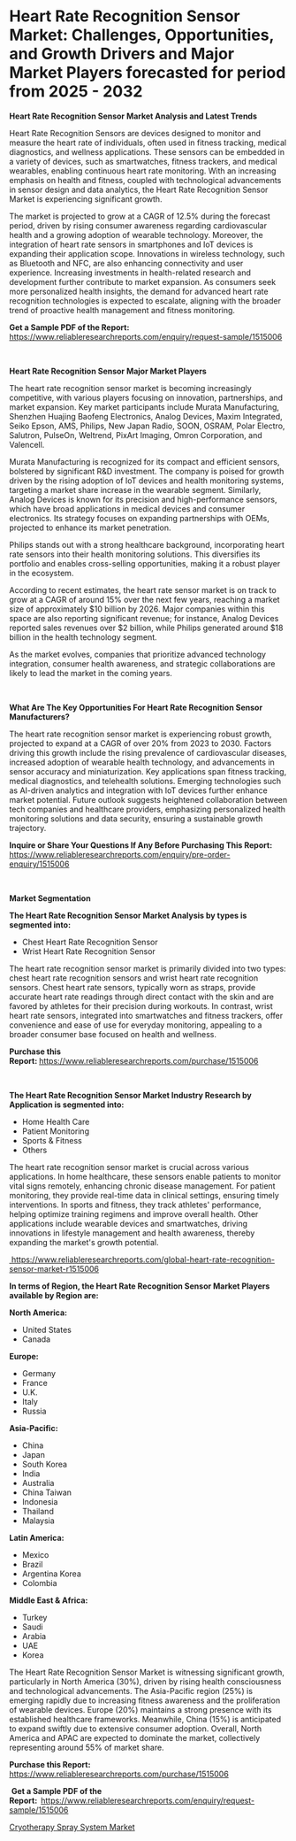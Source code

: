 <p><h1>Heart Rate Recognition Sensor Market: Challenges, Opportunities, and Growth Drivers and Major Market Players forecasted for period from 2025 - 2032</h1></p><p><strong>Heart Rate Recognition Sensor Market Analysis and Latest Trends</strong></p>
<p><p>Heart Rate Recognition Sensors are devices designed to monitor and measure the heart rate of individuals, often used in fitness tracking, medical diagnostics, and wellness applications. These sensors can be embedded in a variety of devices, such as smartwatches, fitness trackers, and medical wearables, enabling continuous heart rate monitoring. With an increasing emphasis on health and fitness, coupled with technological advancements in sensor design and data analytics, the Heart Rate Recognition Sensor Market is experiencing significant growth.</p><p>The market is projected to grow at a CAGR of 12.5% during the forecast period, driven by rising consumer awareness regarding cardiovascular health and a growing adoption of wearable technology. Moreover, the integration of heart rate sensors in smartphones and IoT devices is expanding their application scope. Innovations in wireless technology, such as Bluetooth and NFC, are also enhancing connectivity and user experience. Increasing investments in health-related research and development further contribute to market expansion. As consumers seek more personalized health insights, the demand for advanced heart rate recognition technologies is expected to escalate, aligning with the broader trend of proactive health management and fitness monitoring.</p></p>
<p><strong>Get a Sample PDF of the Report:&nbsp;</strong> <a href="https://www.reliableresearchreports.com/enquiry/request-sample/1515006?utm_campaign=40&utm_medium=2&utm_source=Github&utm_content=ia&utm_term=18012025&utm_id=heart-rate-recognition-sensor">https://www.reliableresearchreports.com/enquiry/request-sample/1515006</a></p>
<p>&nbsp;</p>
<p><strong>Heart Rate Recognition Sensor Major Market Players</strong></p>
<p><p>The heart rate recognition sensor market is becoming increasingly competitive, with various players focusing on innovation, partnerships, and market expansion. Key market participants include Murata Manufacturing, Shenzhen Huajing Baofeng Electronics, Analog Devices, Maxim Integrated, Seiko Epson, AMS, Philips, New Japan Radio, SOON, OSRAM, Polar Electro, Salutron, PulseOn, Weltrend, PixArt Imaging, Omron Corporation, and Valencell.</p><p>Murata Manufacturing is recognized for its compact and efficient sensors, bolstered by significant R&D investment. The company is poised for growth driven by the rising adoption of IoT devices and health monitoring systems, targeting a market share increase in the wearable segment. Similarly, Analog Devices is known for its precision and high-performance sensors, which have broad applications in medical devices and consumer electronics. Its strategy focuses on expanding partnerships with OEMs, projected to enhance its market penetration.</p><p>Philips stands out with a strong healthcare background, incorporating heart rate sensors into their health monitoring solutions. This diversifies its portfolio and enables cross-selling opportunities, making it a robust player in the ecosystem.</p><p>According to recent estimates, the heart rate sensor market is on track to grow at a CAGR of around 15% over the next few years, reaching a market size of approximately $10 billion by 2026. Major companies within this space are also reporting significant revenue; for instance, Analog Devices reported sales revenues over $2 billion, while Philips generated around $18 billion in the health technology segment.</p><p>As the market evolves, companies that prioritize advanced technology integration, consumer health awareness, and strategic collaborations are likely to lead the market in the coming years.</p></p>
<p>&nbsp;</p>
<p><strong>What Are The Key Opportunities For Heart Rate Recognition Sensor Manufacturers?</strong></p>
<p><p>The heart rate recognition sensor market is experiencing robust growth, projected to expand at a CAGR of over 20% from 2023 to 2030. Factors driving this growth include the rising prevalence of cardiovascular diseases, increased adoption of wearable health technology, and advancements in sensor accuracy and miniaturization. Key applications span fitness tracking, medical diagnostics, and telehealth solutions. Emerging technologies such as AI-driven analytics and integration with IoT devices further enhance market potential. Future outlook suggests heightened collaboration between tech companies and healthcare providers, emphasizing personalized health monitoring solutions and data security, ensuring a sustainable growth trajectory.</p></p>
<p><strong>Inquire or Share Your Questions If Any Before Purchasing This Report:</strong> <a href="https://www.reliableresearchreports.com/enquiry/pre-order-enquiry/1515006?utm_campaign=40&utm_medium=2&utm_source=Github&utm_content=ia&utm_term=18012025&utm_id=heart-rate-recognition-sensor">https://www.reliableresearchreports.com/enquiry/pre-order-enquiry/1515006</a></p>
<p>&nbsp;</p>
<p><strong>Market Segmentation</strong></p>
<p><strong>The Heart Rate Recognition Sensor Market Analysis by types is segmented into:</strong></p>
<p><ul><li>Chest Heart Rate Recognition Sensor</li><li>Wrist Heart Rate Recognition Sensor</li></ul></p>
<p><p>The heart rate recognition sensor market is primarily divided into two types: chest heart rate recognition sensors and wrist heart rate recognition sensors. Chest heart rate sensors, typically worn as straps, provide accurate heart rate readings through direct contact with the skin and are favored by athletes for their precision during workouts. In contrast, wrist heart rate sensors, integrated into smartwatches and fitness trackers, offer convenience and ease of use for everyday monitoring, appealing to a broader consumer base focused on health and wellness.</p></p>
<p><strong>Purchase this Report:&nbsp;</strong><a href="https://www.reliableresearchreports.com/purchase/1515006?utm_campaign=40&utm_medium=2&utm_source=Github&utm_content=ia&utm_term=18012025&utm_id=heart-rate-recognition-sensor">https://www.reliableresearchreports.com/purchase/1515006</a></p>
<p>&nbsp;</p>
<p><strong>The Heart Rate Recognition Sensor Market Industry Research by Application is segmented into:</strong></p>
<p><ul><li>Home Health Care</li><li>Patient Monitoring</li><li>Sports & Fitness</li><li>Others</li></ul></p>
<p><p>The heart rate recognition sensor market is crucial across various applications. In home healthcare, these sensors enable patients to monitor vital signs remotely, enhancing chronic disease management. For patient monitoring, they provide real-time data in clinical settings, ensuring timely interventions. In sports and fitness, they track athletes' performance, helping optimize training regimens and improve overall health. Other applications include wearable devices and smartwatches, driving innovations in lifestyle management and health awareness, thereby expanding the market's growth potential.</p></p>
<p><a href="https://www.reliableresearchreports.com/global-heart-rate-recognition-sensor-market-r1515006?utm_campaign=40&utm_medium=2&utm_source=Github&utm_content=ia&utm_term=18012025&utm_id=heart-rate-recognition-sensor">&nbsp;https://www.reliableresearchreports.com/global-heart-rate-recognition-sensor-market-r1515006</a></p>
<p><strong>In terms of Region, the Heart Rate Recognition Sensor Market Players available by Region are:</strong></p>
<p>
    <p> <strong> North America: </strong>
        <ul>
            <li>United States</li>
            <li>Canada</li>
        </ul>
        </p> 
    <p> <strong> Europe: </strong>
        <ul>
            <li>Germany</li>
            <li>France</li>
            <li>U.K.</li>
            <li>Italy</li>
            <li>Russia</li>
        </ul>
        </p> 
    <p> <strong> Asia-Pacific: </strong>
        <ul>
            <li>China</li>
            <li>Japan</li>
            <li>South Korea</li>
            <li>India</li>
            <li>Australia</li>
            <li>China Taiwan</li>
            <li>Indonesia</li>
            <li>Thailand</li>
            <li>Malaysia</li>
        </ul>
        </p> 
    <p> <strong> Latin America: </strong>
        <ul>
            <li>Mexico</li>
            <li>Brazil</li>
            <li>Argentina Korea</li>
            <li>Colombia</li>
        </ul>
        </p> 
    <p> <strong> Middle East & Africa: </strong>
        <ul>
            <li>Turkey</li>
            <li>Saudi</li>
            <li>Arabia</li>
            <li>UAE</li>
            <li>Korea</li>
        </ul>
    </p>
    </p>
<p><p>The Heart Rate Recognition Sensor Market is witnessing significant growth, particularly in North America (30%), driven by rising health consciousness and technological advancements. The Asia-Pacific region (25%) is emerging rapidly due to increasing fitness awareness and the proliferation of wearable devices. Europe (20%) maintains a strong presence with its established healthcare frameworks. Meanwhile, China (15%) is anticipated to expand swiftly due to extensive consumer adoption. Overall, North America and APAC are expected to dominate the market, collectively representing around 55% of market share.</p></p>
<p><strong>Purchase this Report: </strong><a href="https://www.reliableresearchreports.com/purchase/1515006?utm_campaign=40&utm_medium=2&utm_source=Github&utm_content=ia&utm_term=18012025&utm_id=heart-rate-recognition-sensor">https://www.reliableresearchreports.com/purchase/1515006</a></p>
<p>&nbsp;<strong>Get a Sample PDF of the Report:&nbsp;&nbsp;</strong><a href="https://www.reliableresearchreports.com/enquiry/request-sample/1515006?utm_campaign=40&utm_medium=2&utm_source=Github&utm_content=ia&utm_term=18012025&utm_id=heart-rate-recognition-sensor">https://www.reliableresearchreports.com/enquiry/request-sample/1515006</a></p>
<p><strong></strong></p>
<p><p><a href="https://github.com/hartsockdonnette82/Market-Research-Report-List-1/blob/main/cryotherapy-spray-system-market.md?utm_campaign=40&utm_medium=2&utm_source=Github&utm_content=ia&utm_term=18012025&utm_id=heart-rate-recognition-sensor">Cryotherapy Spray System Market</a></p></p>